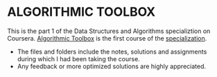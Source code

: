 # ALGORITHMIC TOOLBOX

This is the part 1 of the Data Structures and Algorithms specializtion on Coursera.
[Algorithmic Toolbox](https://www.coursera.org/learn/algorithmic-toolbox?specialization=data-structures-algorithms) is the first course of the [specialization](https://www.coursera.org/specializations/data-structures-algorithms).

- The files and folders include the notes, solutions and assignments during which I had been taking the course.
- Any feedback or more optimized solutions are highly appreciated.
